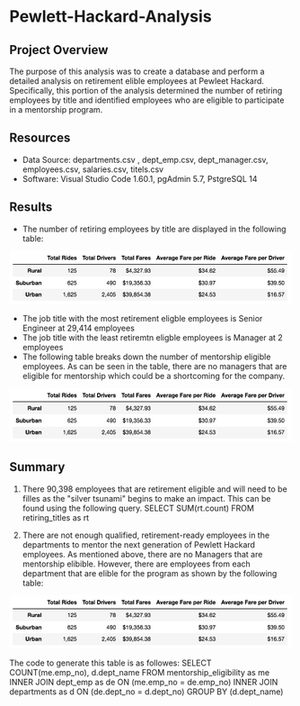 # Pewlett-Hackard-Analysis

## Project Overview
The purpose of this analysis was to create a database and perform a detailed analysis on retirement elible employees at Pewleet Hackard. Specifically, this portion of the analysis determined the number of retiring employees by title and identified employees who are eligible to participate in a mentorship program. 

## Resources
- Data Source: departments.csv , dept_emp.csv, dept_manager.csv, employees.csv, salaries.csv, titels.csv
- Software: Visual Studio Code 1.60.1, pgAdmin 5.7, PstgreSQL 14

## Results
- The number of retiring employees by title are displayed in the following table:

![image_name](https://github.com/zackzydonik/PyBer_Analysis/blob/f6894564f19d6fedf82ada604c65cb84ace959ca/analysis/Summary%20Table.png)

- The job title with the most retirement eligble employees is Senior Engineer at 29,414 employees
- The job title with the least retiremtn eligble employees is Manager at 2 employees
- The following table breaks down the number of mentorship eligible employees. As can be seen in the table, there are no managers that are eligible for mentorship which could be a shortcoming for the company.

![image_name](https://github.com/zackzydonik/PyBer_Analysis/blob/f6894564f19d6fedf82ada604c65cb84ace959ca/analysis/Summary%20Table.png)

## Summary
1. There 90,398 employees that are retirement eligible and will need to be filles as the "silver tsunami" begins to make an impact. This can be found using the following query.
    SELECT SUM(rt.count) FROM retiring_titles as rt

2. There are not enough qualified, retirement-ready employees in the departments to mentor the next generation of Pewlett Hackard employees. As mentioned above, there are no Managers that are mentorship elibible. However, there are employees from each department that are elible for the program as shown by the following table:

![image_name](https://github.com/zackzydonik/PyBer_Analysis/blob/f6894564f19d6fedf82ada604c65cb84ace959ca/analysis/Summary%20Table.png)

The code to generate this table is as followes:
   SELECT COUNT(me.emp_no), d.dept_name
    FROM mentorship_eligibility as me
    INNER JOIN dept_emp as de
    ON (me.emp_no = de.emp_no)
    INNER JOIN departments as d
    ON (de.dept_no = d.dept_no)
    GROUP BY (d.dept_name) 